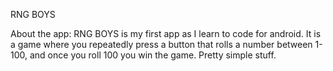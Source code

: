 RNG BOYS

About the app: RNG BOYS is my first app as I learn to code for android. It is a game where you repeatedly press a button that rolls a number between 1-100, and once you roll 100 you win the game. Pretty simple stuff.
